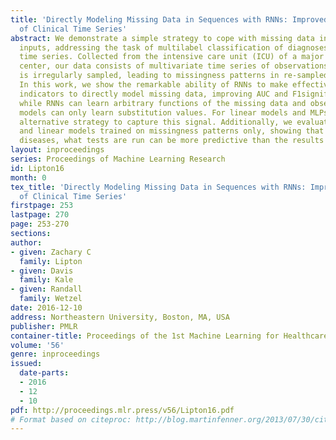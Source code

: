 ```yaml
---
title: 'Directly Modeling Missing Data in Sequences with RNNs: Improved Classification
  of Clinical Time Series'
abstract: We demonstrate a simple strategy to cope with missing data in sequential
  inputs, addressing the task of multilabel classification of diagnoses given clinical
  time series. Collected from the intensive care unit (ICU) of a major urban medical
  center, our data consists of multivariate time series of observations. The data
  is irregularly sampled, leading to missingness patterns in re-sampled sequences.
  In this work, we show the remarkable ability of RNNs to make effective use of binary
  indicators to directly model missing data, improving AUC and F1significantly. However,
  while RNNs can learn arbitrary functions of the missing data and observations, linear
  models can only learn substitution values. For linear models and MLPs, we show an
  alternative strategy to capture this signal. Additionally, we evaluate LSTMs, MLPs,
  and linear models trained on missingness patterns only, showing that for several
  diseases, what tests are run can be more predictive than the results themselves.
layout: inproceedings
series: Proceedings of Machine Learning Research
id: Lipton16
month: 0
tex_title: 'Directly Modeling Missing Data in Sequences with RNNs: Improved Classification
  of Clinical Time Series'
firstpage: 253
lastpage: 270
page: 253-270
sections: 
author:
- given: Zachary C
  family: Lipton
- given: Davis
  family: Kale
- given: Randall
  family: Wetzel
date: 2016-12-10
address: Northeastern University, Boston, MA, USA
publisher: PMLR
container-title: Proceedings of the 1st Machine Learning for Healthcare Conference
volume: '56'
genre: inproceedings
issued:
  date-parts:
  - 2016
  - 12
  - 10
pdf: http://proceedings.mlr.press/v56/Lipton16.pdf
# Format based on citeproc: http://blog.martinfenner.org/2013/07/30/citeproc-yaml-for-bibliographies/
---
```

